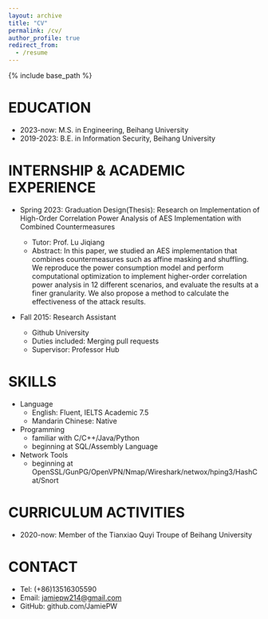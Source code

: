 ```yaml
---
layout: archive
title: "CV"
permalink: /cv/
author_profile: true
redirect_from:
  - /resume
---
```


{% include base_path %}

EDUCATION
======
* 2023-now:  M.S. in Engineering, Beihang University
* 2019-2023: B.E. in Information Security, Beihang University


INTERNSHIP & ACADEMIC EXPERIENCE
======
* Spring 2023: Graduation Design(Thesis): Research on Implementation of High-Order Correlation Power Analysis of AES Implementation with Combined Countermeasures
  * Tutor: Prof. Lu Jiqiang
  * Abstract: In this paper, we studied an AES implementation that combines countermeasures such as affine masking and shuffling. We reproduce the power consumption model and perform computational optimization to implement higher-order correlation power analysis in 12 different scenarios, and evaluate the results at a finer granularity. We also propose a method to calculate the effectiveness of the attack results.

* Fall 2015: Research Assistant
  * Github University
  * Duties included: Merging pull requests
  * Supervisor: Professor Hub
  
SKILLS
======
* Language
  * English: Fluent, IELTS Academic 7.5
  * Mandarin Chinese: Native
* Programming
  * familiar with C/C++/Java/Python
  * beginning at SQL/Assembly Language
* Network Tools
  * beginning at OpenSSL/GunPG/OpenVPN/Nmap/Wireshark/netwox/hping3/HashCat/Snort

CURRICULUM ACTIVITIES
======
* 2020-now: Member of the Tianxiao Quyi Troupe of Beihang University

CONTACT
======
* Tel: (+86)13516305590 
* Email: jamiepw214@gmail.com
* GitHub: github.com/JamiePW